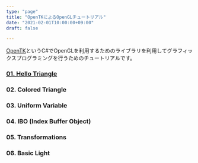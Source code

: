 ```yaml
---
type: "page"
title: "OpenTKによるOpenGLチュートリアル"
date: "2021-02-01T10:00:00+09:00"
draft: false

---
```


[OpenTK](https://github.com/opentk/opentk)というC#でOpenGLを利用するためのライブラリを利用してグラフィックスプログラミングを行うためのチュートリアルです。

### [01. Hello Triangle](https://localhost)
### 02. Colored Triangle
### 03. Uniform Variable
### 04. IBO (Index Buffer Object)
### 05. Transformations
### 06. Basic Light

